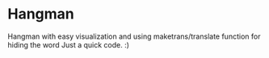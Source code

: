 # Hangman
Hangman with easy visualization and using maketrans/translate function for hiding the word
Just a quick code. :)
